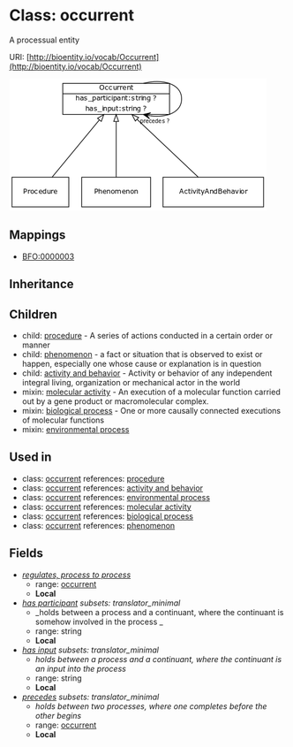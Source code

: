 # Class: occurrent


A processual entity

URI: [http://bioentity.io/vocab/Occurrent](http://bioentity.io/vocab/Occurrent)

![img](images/Occurrent.png)
## Mappings

 * [BFO:0000003](http://purl.obolibrary.org/obo/BFO_0000003)
## Inheritance

## Children

 *  child: [procedure](Procedure.md) - A series of actions conducted in a certain order or manner
 *  child: [phenomenon](Phenomenon.md) - a fact or situation that is observed to exist or happen, especially one whose cause or explanation is in question
 *  child: [activity and behavior](ActivityAndBehavior.md) - Activity or behavior of any independent integral living, organization or mechanical actor in the world
 *  mixin: [molecular activity](MolecularActivity.md) - An execution of a molecular function carried out by a gene product or macromolecular complex.
 *  mixin: [biological process](BiologicalProcess.md) - One or more causally connected executions of molecular functions
 *  mixin: [environmental process](EnvironmentalProcess.md)
## Used in

 *  class: [occurrent](Occurrent.md) references: [procedure](Procedure.md)
 *  class: [occurrent](Occurrent.md) references: [activity and behavior](ActivityAndBehavior.md)
 *  class: [occurrent](Occurrent.md) references: [environmental process](EnvironmentalProcess.md)
 *  class: [occurrent](Occurrent.md) references: [molecular activity](MolecularActivity.md)
 *  class: [occurrent](Occurrent.md) references: [biological process](BiologicalProcess.md)
 *  class: [occurrent](Occurrent.md) references: [phenomenon](Phenomenon.md)
## Fields

 * _[regulates, process to process](regulates_process_to_process.md)_
    * range: [occurrent](Occurrent.md)
    * __Local__
 * _[has participant](has_participant.md) *subsets: translator_minimal*_
    * _holds between a process and a continuant, where the continuant is somehow involved in the process _
    * range: string
    * __Local__
 * _[has input](has_input.md) *subsets: translator_minimal*_
    * _holds between a process and a continuant, where the continuant is an input into the process_
    * range: string
    * __Local__
 * _[precedes](precedes.md) *subsets: translator_minimal*_
    * _holds between two processes, where one completes before the other begins_
    * range: [occurrent](Occurrent.md)
    * __Local__
